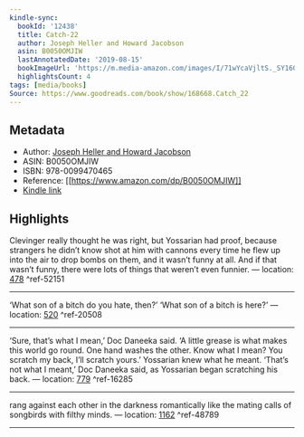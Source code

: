 ```yaml
---
kindle-sync:
  bookId: '12438'
  title: Catch-22
  author: Joseph Heller and Howard Jacobson
  asin: B0050OMJIW
  lastAnnotatedDate: '2019-08-15'
  bookImageUrl: 'https://m.media-amazon.com/images/I/71wYcaVjltS._SY160.jpg'
  highlightsCount: 4
tags: [media/books]
Source: https://www.goodreads.com/book/show/168668.Catch_22
---
```


## Metadata
* Author: [Joseph Heller and Howard Jacobson](https://www.amazon.com/Joseph-Heller/e/B000APVA6I/ref=dp_byline_cont_ebooks_1)
* ASIN: B0050OMJIW
* ISBN: 978-0099470465
* Reference: [[https://www.amazon.com/dp/B0050OMJIW]]
* [Kindle link](kindle://book?action=open&asin=B0050OMJIW)

## Highlights
Clevinger really thought he was right, but Yossarian had proof, because strangers he didn’t know shot at him with cannons every time he flew up into the air to drop bombs on them, and it wasn’t funny at all. And if that wasn’t funny, there were lots of things that weren’t even funnier. — location: [478](kindle://book?action=open&asin=B0050OMJIW&location=478) ^ref-52151

---
‘What son of a bitch do you hate, then?’ ‘What son of a bitch is here?’ — location: [520](kindle://book?action=open&asin=B0050OMJIW&location=520) ^ref-20508

---
‘Sure, that’s what I mean,’ Doc Daneeka said. ‘A little grease is what makes this world go round. One hand washes the other. Know what I mean? You scratch my back, I’ll scratch yours.’ Yossarian knew what he meant. ‘That’s not what I meant,’ Doc Daneeka said, as Yossarian began scratching his back. — location: [779](kindle://book?action=open&asin=B0050OMJIW&location=779) ^ref-16285

---
rang against each other in the darkness romantically like the mating calls of songbirds with filthy minds. — location: [1162](kindle://book?action=open&asin=B0050OMJIW&location=1162) ^ref-48789

---
